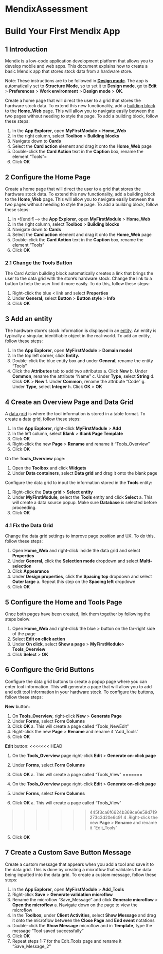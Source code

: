 # MendixAssessment

# Build Your First Mendix App

## 1  Introduction
Mendix is a low-code application development platform that allows you to develop mobile and web apps. This document explains how to create a basic Mendix app that stores stock data from a hardware store.

Note: These instructions are to be followed in [**Design mode**](https://docs.mendix.com/refguide/page/#design-mode). The app is automatically set to **Structure Mode**, so to set it to **Design mode**, go to **Edit** > **Preferences** > **Work environment** > **Design mode** > **OK**.

Create a home page that will direct the user to a grid that stores the hardware stock data. To extend this new functionality, add a [building block](https://docs.mendix.com/refguide/building-block/) to the **Home_Web** page. This will allow you to navigate easily between the two pages without needing to style the page. To add a building block, follow these steps:

1. In the **App Explorer**, open **MyFirstModule** > **Home_Web**
2. In the right column, select **Toolbox** > **Building blocks**
3. Navigate down to **Cards**
4. Select the **Card action** element  and drag it onto the **Home_Web** page
5. Double-click the **Card Action** text in the **Caption** box, rename the element “Tools”=
6. Click **OK**

## 2  Configure the Home Page
Create a home page that will direct the user to a grid that stores the hardware stock data. To extend this new functionality, add a building block to the **Home_Web** page. This will allow you to navigate easily between the two pages without needing to style the page. To add a building block, follow these steps:

1. In <![endif]--> the **App Explorer**, open **MyFirstModule** > **Home_Web**
2. In the right column, select **Toolbox** > **Building blocks**
3. Navigate down to **Cards**
4. Select the **Card action** element  and drag it onto the **Home_Web** page
5. Double-click the **Card Action** text in the **Caption** box, rename the element “Tools”
6. Click **OK**

### 2.1 Change the Tools Button
The Card Action building block automatically creates a link that brings the user to the data grid with the store’s hardware stock. Change the link to a button to help the user find it more easily. To do this, follow these steps:

1.	Right-click the blue < link and select **Properties**
2.	Under **General**, select **Button** > **Button style** > **Info**
3.	Click **OK**

## 3  Add an entity
The hardware store’s stock information is displayed in an [entity](https://docs.mendix.com/refguide/entities/). An entity is typically a singular, identifiable object in the real-world. To add an entity, follow these steps:

1. In the **App Explorer**, open **MyFirstModule** > **Domain model**
2. In the top left corner, click **Entity.**
3. Double-click the blue entity box and under **General**, rename the entity “Tools”
4. Click the **Attributes** tab to add two attributes
a. Click **New**
b.  Under **Common**, rename the attribute “Name"
c. Under **Type**, select **String** 
d. Click **OK** > **New**
f. Under **Common**, rename the attribute “Code”
g. Under **Type**, select **Integer**
h. Click **OK** > **OK**

## 4  Create an Overview Page and Data Grid
A [data grid](https://docs.mendix.com/refguide/data-grid/) is where the tool information is stored in a table format. To create a data grid, follow these steps:

1.  In the **App Explorer**, right-click **MyFirstModule** > **Add**
2.  In the left column, select **Blank** > **Blank Page Template**
3.  Click **OK**
4. Right-click the new **Page** > **Rename** and rename it “Tools_Overview”
5.  Click **OK**

On the **Tools_Overview** page:

1. Open the **Toolbox** and click **Widgets**
2. Under **Data containers**, select **Data grid** and drag it onto the blank page

Configure the data grid to input the information stored in the **Tools** entity:

1. Right-click the **Data grid** > **Select entity**
2. Under **MyFirstModule**, select the **Tools** entity and click **Select**
a. This will create a data source popup. Make sure **Database** is selected before proceeding.
3. Click **OK**

### 4.1 Fix the Data Grid 
Change the data grid settings to improve page position and UX. To do this, follow these steps:

1.	Open **Home_Web** and right-click inside the data grid and select **Properties**
2.	Under **General**, click the **Selection mode** dropdown and select **Multi-selection**
3.	Click **Appearance**
4.	Under **Design properties**, click the **Spacing top** dropdown and select **Outer large**
a.	 Repeat this step on the **Spacing left** dropdown
5.	Click **OK**

## 5  Configure the Home and Tools Page
 
Once both pages have been created, link them together by following the steps below:
1. Open **Home_Web** and right-click the blue > button on the far-right side of the page
2. Select **Edit on click action**
3. Under **On click**, select **Show a page** > **MyFirstModule**> **Tools_Overview**
4. Click **Select** > **OK**

## 6  Configure the Grid Buttons  
Configure the data grid buttons to create a popup page where you can enter tool information. This will generate a page that will allow you to add and edit tool information in your hardware stock. To configure the buttons, follow these steps:

**New** button:

1. On **Tools_Overview**, right-click **New** > **Generate** **Page**
2. Under **Forms**, select **Form Columns**
3. Click **OK**
a. This will create a page called “Tools_NewEdit”
4. Right-click the new **Page** > **Rename** and rename it “Add_Tools”
5. Click **OK**

**Edit** button:
<<<<<<< HEAD

1. On the **Tools_Overview** page right-click **Edit** > **Generate on-click page**
2. Under **Forms**, select **Form Columns**
3.  Click **OK**
    a. This will create a page called “Tools_View"
=======

1. On the **Tools_Overview** page right-click **Edit** > **Generate on-click page**
2. Under **Forms**, select **Form Columns**
3.  Click **OK**
a. This will create a page called “Tools_View"
>>>>>>> 445f3ca6f6624b369ce6e58d719273c3d20e6c91
4 .Right-click the new **Page** > **Rename** and rename it “Edit_Tools”
5. Click **OK**

## 7  Create a Custom Save Button Message 
Create a custom message that appears when you add a tool and save it to the data grid. This is done by creating a microflow that validates the data being inputted into the data grid. To create a custom message, follow these steps:

1. In the **App Explorer**, open **MyFirstModule** > **Add_Tools**
2. Right-click **Save** > **Generate validation microflow**
3. Rename the microflow “Save_Message” and click **Generate microflow** > **Open the microflow**
a. Navigate down on the page to view the microflow
4. In the **Toolbox**, under **Client Activities**, select **Show Message** and drag it onto the microflow between the **Close Page** and **End event** notations
5. Double-click the **Show Message** microflow and in **Template**, type the message “Tool saved successfully”
6. Click **OK**
7. Repeat steps 1-7 for the Edit_Tools page and rename it “Save_Message_2”
